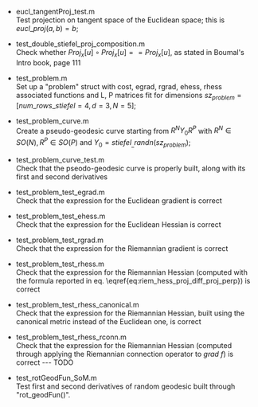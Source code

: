 - eucl\_tangentProj\_test.m\
Test projection on tangent space of the Euclidean space; this is $eucl\_proj(a,b) = b$;

- test\_double\_stiefel\_proj\_composition.m\
Check whether $Proj_x[u] \circ Proj_x[u] == Proj_x[u]$, as stated in Boumal's Intro book, page 111

- test\_problem.m\
Set up a "problem" struct with cost, egrad, rgrad, ehess, rhess associated functions and L, P matrices fit for dimensions $sz_{problem} = [ num\_rows\_stiefel=4, d=3, N=5 ]$;

- test\_problem\_curve.m\
Create a pseudo-geodesic curve starting from $R^N Y_0 R^P$ with $R^N \in SO(N), R^P \in SO(P)$ and $Y_0 = stiefel_\_randn(sz_{problem})$;

- test\_problem\_curve\_test.m\
Check that the pseodo-geodesic curve is properly built, along with its first and second derivatives

- test\_problem\_test\_egrad.m\
Check that the expression for the Euclidean gradient is correct

- test\_problem\_test\_ehess.m\
Check that the expression for the Euclidean Hessian is correct

- test\_problem\_test\_rgrad.m\
Check that the expression for the Riemannian gradient is correct

- test\_problem\_test\_rhess.m\
Check that the expression for the Riemannian Hessian (computed with the formula reported in eq. \eqref{eq:riem_hess_proj_diff_proj_perp}) is correct

- test\_problem\_test\_rhess\_canonical.m\
Check that the expression for the Riemannian Hessian, built using the canonical metric instead of the Euclidean one, is correct

- test\_problem\_test\_rhess\_rconn.m\
Check that the expression for the Riemannian Hessian (computed through applying the Riemannian connection operator to $grad ~ f$) is correct --- TODO

- test\_rotGeodFun\_SoM.m\
Test first and second derivatives of random geodesic built through "rot\_geodFun()".
 